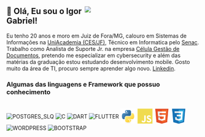 
##
<img width="300px" src="https://github-readme-stats.vercel.app/api/top-langs/?username=igor0155&layout=compact&langs_count=16&theme=dracula" align="right">


 ## :space_invader: Olá, Eu sou o Igor Gabriel!

Eu tenho 20 anos e moro em Juiz de Fora/MG, calouro em Sistemas de Informações na [UniAcademia (CES/JF)](https://www.uniacademia.edu.br/), Técnico em Informatica pelo [Senac](https://www.mg.senac.br/Paginas/default.aspx). Trabalho como Analista de Suporte Jr. na empresa [Célula Gestão de Documentos](https://www.celula.net.br/), pretendo me especializar em cybersecurity e além das matérias da graduação estou estudando desenvolvimento mobile. Gosto muito da área de TI, procuro sempre aprender algo novo. [Linkedin](https://br.linkedin.com/in/igor-gabriel-rodrigues-205079208?trk=people-guest_people_search-card).

  
### Algumas das linguagens e Framework que possuo conhecimento
 <div style="display: inline_block"><br>
  <img align="center" alt="POSTGRES_SLQ" width="40" src="https://user-images.githubusercontent.com/78672215/231470354-0d1cbe7e-dbcd-43a0-99f3-631704fca334.png">
  <img align="center" alt="C" width="40" src="https://user-images.githubusercontent.com/78672215/231467867-3a560300-34e8-4808-8c95-7d4b93e278da.png">
  <img align="center" alt="DART" width="40" src="https://user-images.githubusercontent.com/78672215/231469198-1a8c190f-5d37-44c9-8b90-070b8d035f70.png">
  <img align="center" alt="FLUTTER" height="40" src="https://user-images.githubusercontent.com/78672215/231469315-5e2de6e6-3e96-4855-8af4-da6c7318129c.png">
  <img align="center" alt="PYTHON" height="40" width="40" src="https://raw.githubusercontent.com/devicons/devicon/master/icons/python/python-original.svg">
  <img align="center" alt="JS" height="40" width="40" src="https://raw.githubusercontent.com/devicons/devicon/master/icons/javascript/javascript-plain.svg">
  <img align="center" alt="HTML" height="40" width="40" src="https://raw.githubusercontent.com/devicons/devicon/master/icons/html5/html5-original.svg">
  <img align="center" alt="CSS" height="40" width="40" src="https://raw.githubusercontent.com/devicons/devicon/master/icons/css3/css3-original.svg">
  <img align="center" alt="WORDPRESS" height="40" src="https://user-images.githubusercontent.com/78672215/231469719-563b99ca-e967-4f1a-9d07-26a80eaa647f.png">
  <img align="center" alt="BOOTSTRAP" height="40" src="https://user-images.githubusercontent.com/78672215/231469923-adf11e7f-decb-4b7f-b663-a3bdea9ac0c1.png"> 
</div>
  
  
<!--
**Igor0155/Igor0155** is a ✨ _special_ ✨ repository because its `README.md` (this file) appears on your GitHub profile.

Here are some ideas to get you started:

- 🔭 I’m currently working on ...
- 🌱 I’m currently learning ...
- 👯 I’m looking to collaborate on ...
- 🤔 I’m looking for help with ...
- 💬 Ask me about ...
- 📫 How to reach me: ...
- 😄 Pronouns: ...
- ⚡ Fun fact: ...
-->
